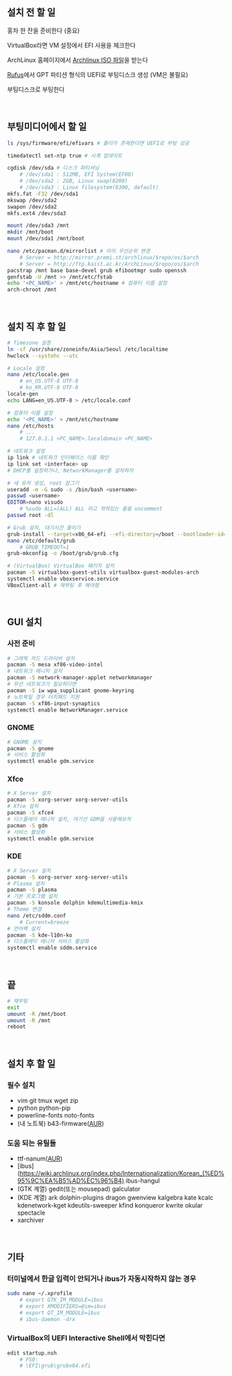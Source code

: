설치 전 할 일
--------
홍차 한 잔을 준비한다 (중요)

VirtualBox라면 VM 설정에서 EFI 사용을 체크한다

ArchLinux 홈페이지에서 [Archlinux ISO 파일](https://www.archlinux.org/download/)을 받는다

[Rufus](https://rufus.akeo.ie/)에서 GPT 파티션 형식의 UEFI로 부팅디스크 생성 (VM은 불필요)

부팅디스크로 부팅한다

<br>

부팅미디어에서 할 일
--------
```bash
ls /sys/firmware/efi/efivars # 폴더가 존재한다면 UEFI로 부팅 성공

timedatectl set-ntp true # 시계 업데이트

cgdisk /dev/sda # 디스크 파티셔닝
    # /dev/sda1 : 512MB, EFI System(EF00)
    # /dev/sda2 : 2GB, Linux swap(8200)
    # /dev/sda3 : Linux filesystem(8300, default)
mkfs.fat -F32 /dev/sda1
mkswap /dev/sda2
swapon /dev/sda2
mkfs.ext4 /dev/sda3

mount /dev/sda3 /mnt
mkdir /mnt/boot
mount /dev/sda1 /mnt/boot

nano /etc/pacman.d/mirrorlist # 미러 우선순위 변경
    # Server = http://mirror.premi.st/archlinux/$repo/os/$arch
    # Server = http://ftp.kaist.ac.kr/ArchLinux/$repo/os/$arch
pacstrap /mnt base base-devel grub efibootmgr sudo openssh
genfstab -U /mnt >> /mnt/etc/fstab
echo '<PC_NAME>' > /mnt/etc/hostname # 컴퓨터 이름 설정
arch-chroot /mnt
```

<br>

설치 직 후 할 일
--------
```bash
# Timezone 설정
ln -sf /usr/share/zoneinfo/Asia/Seoul /etc/localtime
hwclock --systohc --utc

# Locale 설정
nano /etc/locale.gen
    # en_US.UTF-8 UTF-8
    # ko_KR.UTF-8 UTF-8
locale-gen
echo LANG=en_US.UTF-8 > /etc/locale.conf

# 컴퓨터 이름 설정
echo '<PC_NAME>' > /mnt/etc/hostname
nano /etc/hosts
	# ...
	# 127.0.1.1 <PC_NAME>.localdomain <PC_NAME>

# 네트워크 설정
ip link # 네트워크 인터페이스 이름 확인
ip link set <interface> up
# DHCP를 설정하거나, NetworkManager를 설치하자

# 새 유저 생성, root 잠그기
useradd -m -G sudo -s /bin/bash <username>
passwd <username>
EDITOR=nano visudo
	# %sudo ALL=(ALL) ALL 라고 적혀있는 줄을 uncomment
passwd root -dl

# Grub 설치, 대기시간 줄이기
grub-install --target=x86_64-efi --efi-directory=/boot --bootloader-id=grub --recheck
nano /etc/default/grub
    # GRUB_TIMEOUT=1
grub-mkconfig -o /boot/grub/grub.cfg

# (VirtualBox) VirtualBox 패키지 설치
pacman -S virtualbox-guest-utils virtualbox-guest-modules-arch
systemctl enable vboxservice.service
VBoxClient-all # 재부팅 후 해야함
```

<br>

GUI 설치
--------
### 사전 준비
```bash
# 그래픽 카드 드라이버 설치
pacman -S mesa xf86-video-intel
# 네트워크 매니저 설치
pacman -S network-manager-applet networkmanager
# 무선 네트워크가 필요하다면
pacman -S iw wpa_supplicant gnome-keyring
# 노트북일 경우 터치패드 지원
pacman -S xf86-input-synaptics
systemctl enable NetworkManager.service
```

### GNOME
```bash
# GNOME 설치
pacman -S gnome
# 서비스 활성화
systemctl enable gdm.service
```

### Xfce
```bash
# X Server 설치
pacman -S xorg-server xorg-server-utils
# Xfce 설치
pacman -S xfce4
# 디스플레이 매니저 설치, 여기선 GDM을 사용해보자
pacman -S gdm
# 서비스 활성화
systemctl enable gdm.service
```

### KDE
```bash
# X Server 설치
pacman -S xorg-server xorg-server-utils
# Plasma 설치
pacman -S plasma
# 기본 프로그램 설치
pacman -S konsole dolphin kdemultimedia-kmix
# Theme 변경
nano /etc/sddm.conf
    # Current=breeze
# 언어팩 설치
pacman -S kde-l10n-ko
# 디스플레이 매니저 서비스 활성화
systemctl enable sddm.service
```

<br>

끝
--------
```bash
# 재부팅
exit
umount -R /mnt/boot
umount -R /mnt
reboot
```

<br>

설치 후 할 일
--------
### 필수 설치
- vim git tmux wget zip
- python python-pip
- powerline-fonts noto-fonts
- (내 노트북) b43-firmware([AUR](https://aur.archlinux.org/b43-firmware.git))

### 도움 되는 유틸들
- ttf-nanum([AUR](https://aur.archlinux.org/ttf-nanum.git))
- [ibus](https://wiki.archlinux.org/index.php/Internationalization/Korean_(%ED%95%9C%EA%B5%AD%EC%96%B4) ibus-hangul
- (GTK 계열) gedit(또는 mousepad) galculator
- (KDE 계열) ark dolphin-plugins dragon gwenview kalgebra kate kcalc kdenetwork-kget kdeutils-sweeper kfind konqueror kwrite okular spectacle
- xarchiver

<br>

기타
--------
### 터미널에서 한글 입력이 안되거나 ibus가 자동시작하지 않는 경우
```bash
sudo nano ~/.xprofile
    # export GTK_IM_MODULE=ibus
	# export XMODIFIERS=@im=ibus
	# export QT_IM_MODULE=ibus
	# ibus-daemon -drx
```
### VirtualBox의 UEFI Interactive Shell에서 막힌다면
```bash
edit startup.nsh
    # FS0:
    # \EFI\grub\grubx64.efi
```
